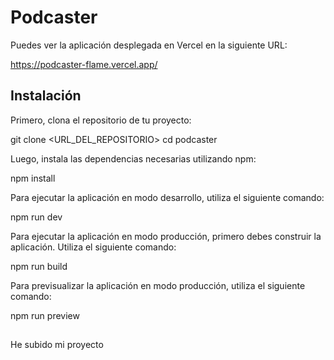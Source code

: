 # Podcaster

Puedes ver la aplicación desplegada en Vercel en la siguiente URL:

https://podcaster-flame.vercel.app/

## Instalación

Primero, clona el repositorio de tu proyecto:

git clone <URL_DEL_REPOSITORIO>
cd podcaster

Luego, instala las dependencias necesarias utilizando npm:

npm install

Para ejecutar la aplicación en modo desarrollo, utiliza el siguiente comando:

npm run dev

Para ejecutar la aplicación en modo producción, primero debes construir la aplicación. Utiliza el siguiente comando:

npm run build

Para previsualizar la aplicación en modo producción, utiliza el siguiente comando:

npm run preview


## 

He subido mi proyecto 

##  